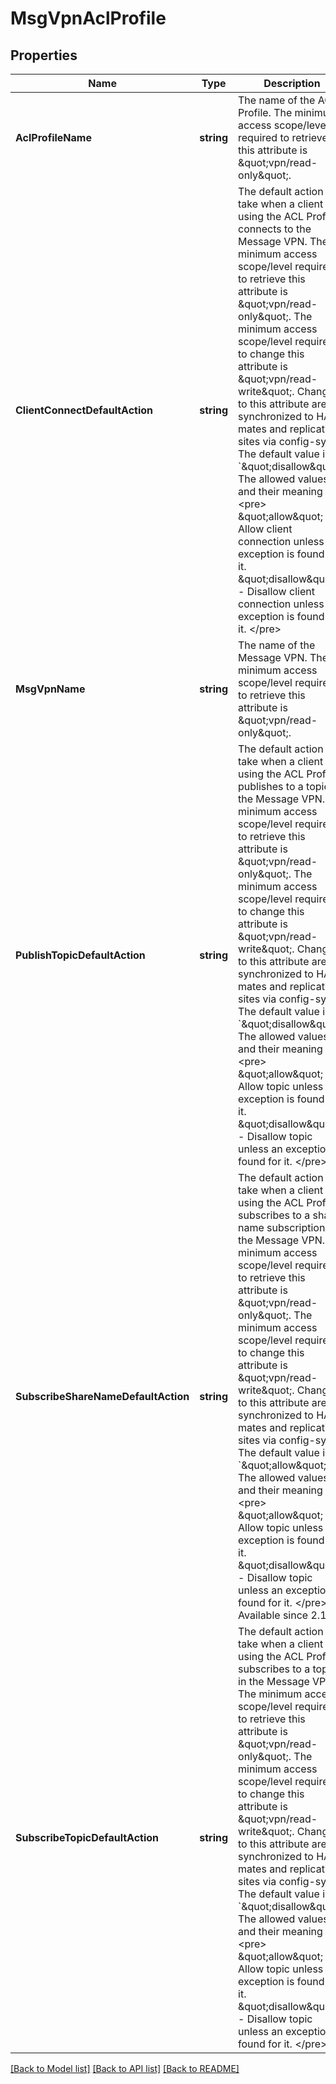 # MsgVpnAclProfile

## Properties
Name | Type | Description | Notes
------------ | ------------- | ------------- | -------------
**AclProfileName** | **string** | The name of the ACL Profile.  The minimum access scope/level required to retrieve this attribute is \&quot;vpn/read-only\&quot;. | [optional] [default to null]
**ClientConnectDefaultAction** | **string** | The default action to take when a client using the ACL Profile connects to the Message VPN.  The minimum access scope/level required to retrieve this attribute is \&quot;vpn/read-only\&quot;. The minimum access scope/level required to change this attribute is \&quot;vpn/read-write\&quot;. Changes to this attribute are synchronized to HA mates and replication sites via config-sync. The default value is &#x60;\&quot;disallow\&quot;&#x60;. The allowed values and their meaning are:  &lt;pre&gt; \&quot;allow\&quot; - Allow client connection unless an exception is found for it. \&quot;disallow\&quot; - Disallow client connection unless an exception is found for it. &lt;/pre&gt;  | [optional] [default to null]
**MsgVpnName** | **string** | The name of the Message VPN.  The minimum access scope/level required to retrieve this attribute is \&quot;vpn/read-only\&quot;. | [optional] [default to null]
**PublishTopicDefaultAction** | **string** | The default action to take when a client using the ACL Profile publishes to a topic in the Message VPN.  The minimum access scope/level required to retrieve this attribute is \&quot;vpn/read-only\&quot;. The minimum access scope/level required to change this attribute is \&quot;vpn/read-write\&quot;. Changes to this attribute are synchronized to HA mates and replication sites via config-sync. The default value is &#x60;\&quot;disallow\&quot;&#x60;. The allowed values and their meaning are:  &lt;pre&gt; \&quot;allow\&quot; - Allow topic unless an exception is found for it. \&quot;disallow\&quot; - Disallow topic unless an exception is found for it. &lt;/pre&gt;  | [optional] [default to null]
**SubscribeShareNameDefaultAction** | **string** | The default action to take when a client using the ACL Profile subscribes to a share-name subscription in the Message VPN.  The minimum access scope/level required to retrieve this attribute is \&quot;vpn/read-only\&quot;. The minimum access scope/level required to change this attribute is \&quot;vpn/read-write\&quot;. Changes to this attribute are synchronized to HA mates and replication sites via config-sync. The default value is &#x60;\&quot;allow\&quot;&#x60;. The allowed values and their meaning are:  &lt;pre&gt; \&quot;allow\&quot; - Allow topic unless an exception is found for it. \&quot;disallow\&quot; - Disallow topic unless an exception is found for it. &lt;/pre&gt;  Available since 2.14. | [optional] [default to null]
**SubscribeTopicDefaultAction** | **string** | The default action to take when a client using the ACL Profile subscribes to a topic in the Message VPN.  The minimum access scope/level required to retrieve this attribute is \&quot;vpn/read-only\&quot;. The minimum access scope/level required to change this attribute is \&quot;vpn/read-write\&quot;. Changes to this attribute are synchronized to HA mates and replication sites via config-sync. The default value is &#x60;\&quot;disallow\&quot;&#x60;. The allowed values and their meaning are:  &lt;pre&gt; \&quot;allow\&quot; - Allow topic unless an exception is found for it. \&quot;disallow\&quot; - Disallow topic unless an exception is found for it. &lt;/pre&gt;  | [optional] [default to null]

[[Back to Model list]](../README.md#documentation-for-models) [[Back to API list]](../README.md#documentation-for-api-endpoints) [[Back to README]](../README.md)

